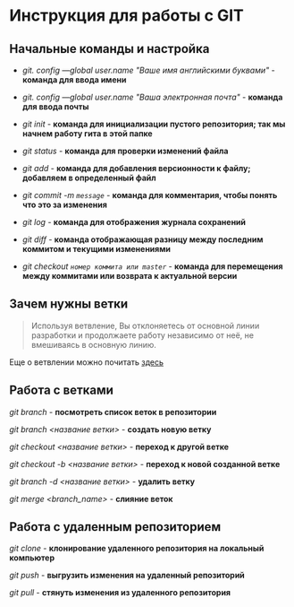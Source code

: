 # Инструкция для работы с GIT

## Начальные команды и настройка

* *git. config —global user.name "Ваше имя английскими буквами"* - **команда для ввода имени**

* *git. config —global user.name "Ваша электронная почта"* - **команда для ввода почты**

* *git init* - **команда для инициализации пустого репозитория; так мы начнем работу гита в этой папке**

* *git status* - **команда для проверки изменений файла**

* *git add* - **команда для добавления версионности к файлу; добавляем в определенный файл**

* *git commit -m `message`* - **команда для комментария, чтобы понять что это за изменения**

* *git log* - **команда для отображения журнала сохранений**

* *git diff* - **команда отображающая разницу между последним коммитом и текущими изменениями**

* *git checkout `номер коммита или master`* - **команда для перемещения между коммитами или возврата к актуальной версии**

## Зачем нужны ветки

> Используя ветвление, Вы отклоняетесь от основной линии разработки и продолжаете работу независимо от неё, не вмешиваясь в основную линию.

Еще о ветвлении можно почитать [здесь](https://git-scm.com/book/ru/v2/Ветвление-в-Git-О-в%D0%B5%D1%82в%D0%BB%D0%B5%D0%BD%D0%B8%D0%B8-в-%D0%B4в%D1%83%D1%85-%D1%81%D0%BB%D0%BEв%D0%B0%D1%85)

## Работа с ветками

*git branch* - **посмотреть список веток в репозитории**

*git branch <название ветки>* - **создать новую ветку**

*git checkout <название ветки>* - **переход к другой ветке**

*git checkout -b <название ветки>* - **переход к новой созданной ветке**

*git branch -d <название ветки>* - **удалить ветку**

*git merge <branch_name>* - **слияние веток**

## Работа с удаленным репозиторием

*git clone* - **клонирование удаленного репозитория на локальный компьютер**

*git push* - **выгрузить изменения на удаленный репозиторий**

*git pull* - **стянуть изменения из удаленного репозитория**